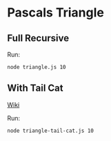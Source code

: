 # Pascals Triangle
## Full Recursive

Run:
```
node triangle.js 10
```

## With Tail Cat
[Wiki](https://en.wikipedia.org/wiki/Tail_call)

Run:
```
node triangle-tail-cat.js 10
```
